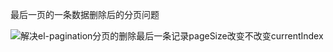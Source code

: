 最后一页的一条数据删除后的分页问题

![解决el-pagination分页的删除最后一条记录pageSize改变不改变currentIndex](https://user-images.githubusercontent.com/8937302/231124032-e2ea17af-b36b-408b-b22e-2a9b2ff0bd0f.png)
